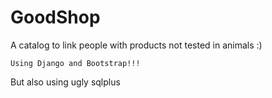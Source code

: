 GoodShop
========

A catalog to link people with products not tested in animals :)

    Using Django and Bootstrap!!!

But also using ugly sqlplus
